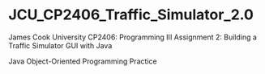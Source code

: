 # JCU_CP2406_Traffic_Simulator_2.0
James Cook University 
CP2406: Programming III 
Assignment 2: Building a Traffic Simulator GUI with Java

Java Object-Oriented Programming Practice


